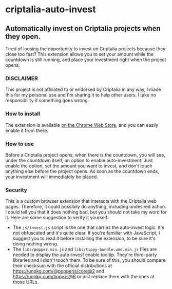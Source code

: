 # criptalia-auto-invest
## Automatically invest on Criptalia projects when they open.

Tired of loosing the opportunity to invest on Criptalia projects because they close too fast? This extension allows you to set your amount while the countdown is still running, and place your investment right when the project opens.

### DISCLAIMER
This project is not affiliated to or endorsed by Criptalia in any way, I made this for my personal use and I'm sharing it to help other users. I take no responsibility if something goes wrong.

### How to install
The extension is available [on the Chrome Web Store](https://chrome.google.com/webstore/detail/criptalia-auto-invest/fhoamnefegdnojjbfnkdiaifidaghabi), and you can easily enable it from there.

### How to use
Before a Criptalia project opens, when there is the countdown, you will see, under the countdown itself, an option to enable auto-investment. Just enable the option, set the amount you want to invest, and don't touch anything else before the project opens. As soon as the countdown ends, your investment will immediately be placed.

### Security
This is a custom browser extension that interacts with the Criptalia web pages. Therefore, it could possibily do anything, including undesired action. I could tell you that it does nothing bad, but you should not take my word for it. Here are some suggestion to verify it yourself:
- The `js/invest.js` script is the one that carries the auto-invest logic. It's not obfuscated and it's quite clear. If you're familiar with JavaScript, I suggest you to read it before installing the extension, to be sure it's doing nothing wrong.
- The `libs/popper.min.js` and `libs/tippy-bundle.umd.min.js` files are needed to display the auto-invest enable tooltip. They're third-party libraries and I didn't touch them. To be sure of this, you should compare their checksum with the official distributions at https://unpkg.com/@popperjs/core@2 and https://unpkg.com/tippy.js@6 or just replace them with the ones at those URLs.